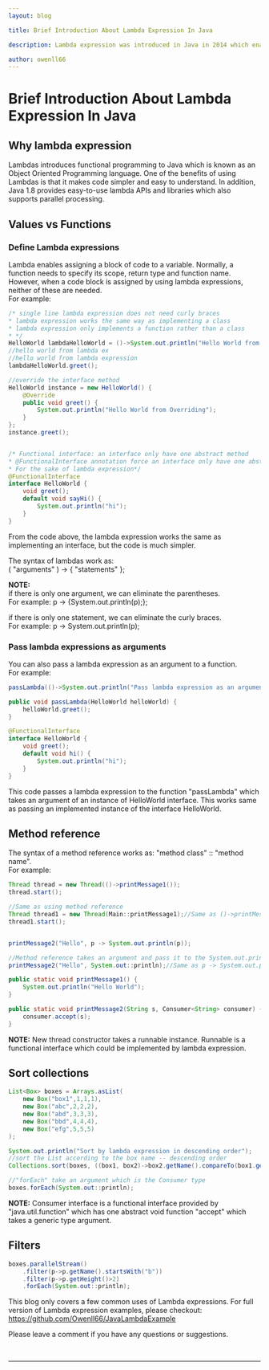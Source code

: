 ```yaml
---
layout: blog

title: Brief Introduction About Lambda Expression In Java

description: Lambda expression was introduced in Java in 2014 which enables functional programming on streams of elements. It is a really cool feature which simplifies the code if you are using the recommend version by Oracle (java 1.8).

author: owenll66
---
```


# Brief Introduction About Lambda Expression In Java

## Why lambda expression

Lambdas introduces functional programming to Java which is known as an Object Oriented Programming language. One of the benefits of using Lambdas is that it makes code simpler and easy to understand. In addition, Java 1.8 provides easy-to-use lambda APIs and libraries which also supports parallel processing.

## Values vs Functions

### Define Lambda expressions

Lambda enables assigning a block of code to a variable. Normally, a function needs to specify its scope, return type and function name. However, when a code block is assigned by using lambda expressions, neither of these are needed.  
For example:
```java
/* single line lambda expression does not need curly braces
* lambda expression works the same way as implementing a class
* lambda expression only implements a function rather than a class
* */
HelloWorld lambdaHelloWorld = ()->System.out.println("Hello World from lambda expression");
//hello world from lambda ex
//hello world from lambda expression
lambdaHelloWorld.greet();

//override the interface method
HelloWorld instance = new HelloWorld() {        
    @Override
    public void greet() {
        System.out.println("Hello World from Overriding");
    }
};
instance.greet();


/* Functional interface: an interface only have one abstract method
* @FunctionalInterface annotation force an interface only have one abstract method
* For the sake of lambda expression*/
@FunctionalInterface
interface HelloWorld {
    void greet();
    default void sayHi() {
        System.out.println("hi");
    }
}
```
From the code above, the lambda expression works the same as implementing an interface, but the code is much simpler.

The syntax of lambdas work as:  
( "arguments" ) -> { "statements" };

__NOTE:__  
if there is only one argument, we can eliminate the parentheses.  
For example: p -> {System.out.println(p);};  

if there is only one statement, we can eliminate the curly braces.  
For example: p -> System.out.println(p);

### Pass lambda expressions as arguments

You can also pass a lambda expression as an argument to a function.  
For example:  
```java
passLambda(()->System.out.println("Pass lambda expression as an argument"));

public void passLambda(HelloWorld helloWorld) {
    helloWorld.greet();
}

@FunctionalInterface
interface HelloWorld {
    void greet();
    default void hi() {
        System.out.println("hi");
    }
}
```
This code passes a lambda expression to the function "passLambda" which takes an argument of an instance of HelloWorld interface. This works same as passing an implemented instance of the interface HelloWorld.  


## Method reference

The syntax of a method reference works as: "method class" :: "method name".  
For example:

```java
Thread thread = new Thread(()->printMessage1());
thread.start();

//Same as using method reference
Thread thread1 = new Thread(Main::printMessage1);//Same as ()->printMessage1()
thread1.start();


printMessage2("Hello", p -> System.out.println(p));

//Method reference takes an argument and pass it to the System.out.println function
printMessage2("Hello", System.out::println);//Same as p -> System.out.println(p)

public static void printMessage1() {
    System.out.println("Hello World");
}

public static void printMessage2(String s, Consumer<String> consumer) {
    consumer.accept(s);
}
```
__NOTE:__ New thread constructor takes a runnable instance. Runnable is a functional interface which could be implemented by lambda expression.

## Sort collections

```java
List<Box> boxes = Arrays.asList(
    new Box("box1",1,1,1),
    new Box("abc",2,2,2),
    new Box("abd",3,3,3),
    new Box("bbd",4,4,4),
    new Box("efg",5,5,5)
);

System.out.println("Sort by lambda expression in descending order");
//sort the List according to the box name -- descending order
Collections.sort(boxes, ((box1, box2)->box2.getName().compareTo(box1.getName()) ));

//"forEach" take an argument which is the Consumer type
boxes.forEach(System.out::println);
```
__NOTE:__ Consumer interface is a functional interface provided by "java.util.function" which has one abstract void  function "accept" which takes a generic type argument.

## Filters

```java
boxes.parallelStream()
    .filter(p->p.getName().startsWith("b"))
    .filter(p->p.getHeight()>2)
    .forEach(System.out::println);
```


This blog only covers a few common uses of Lambda expressions. For full version of Lambda expression examples, please checkout: https://github.com/Owenll66/JavaLambdaExample  

Please leave a comment if you have any questions or suggestions.

<br>

***
